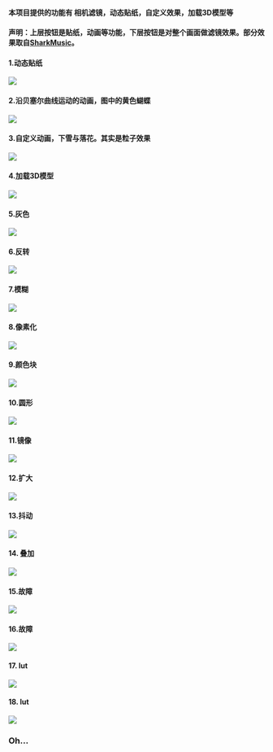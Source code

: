 #### 本项目提供的功能有 相机滤镜，动态贴纸，自定义效果，加载3D模型等

#### 声明：上层按钮是贴纸，动画等功能，下层按钮是对整个画面做滤镜效果。部分效果取自[SharkMusic](https://github.com/shark-dynamics/shark-music-visualizer-android)。

#### 1.动态贴纸
![](docs/anim2.jpg)

#### 2.沿贝塞尔曲线运动的动画，图中的黄色蝴蝶
![](docs/anim1.jpg)

#### 3.自定义动画，下雪与落花。其实是粒子效果
![](docs/anim5.jpg)

#### 4.加载3D模型
![](docs/anim7.jpg)

#### 5.灰色
![](docs/effect_gray.jpg)

#### 6.反转
![](docs/effect_inverse.jpg)

#### 7.模糊
![](docs/effect_blur.jpg)

#### 8.像素化
![](docs/effect_pixel.jpg)

#### 9.颜色块
![](docs/effect_region.jpg)

#### 10.圆形
![](docs/effect_circle.jpg)

#### 11.镜像
![](docs/effect_mirror.jpg)

#### 12.扩大
![](docs/effect_expand.jpg)

#### 13.抖动
![](docs/effect_shake.jpg)

#### 14. 叠加
![](docs/effect_sp.jpg)

#### 15.故障
![](docs/effect_cbpk1.jpg)

#### 16.故障
![](docs/effect_cbpk2.jpg)

#### 17. lut
![](docs/effect_lut1.jpg)

#### 18. lut
![](docs/effect_lut2.jpg)

### Oh...